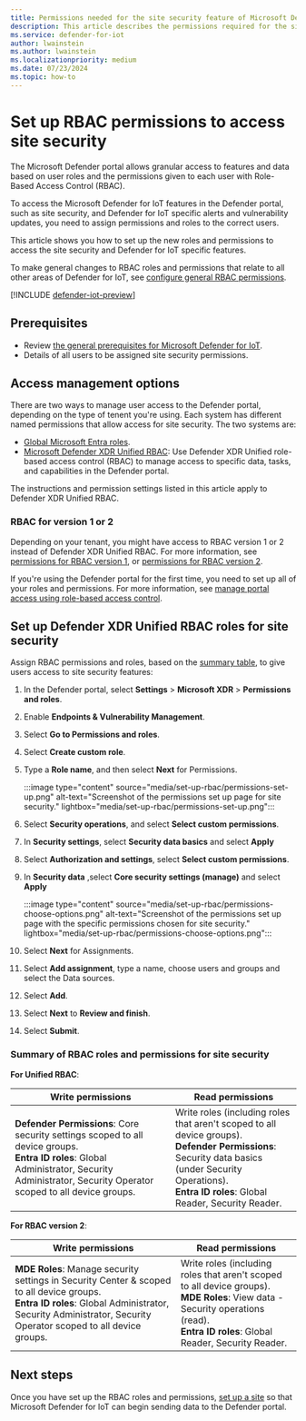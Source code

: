 ```yaml
---
title: Permissions needed for the site security feature of Microsoft Defender for IoT in the Defender portal
description: This article describes the permissions required for the site security feature of Microsoft Defender for IoT in the Microsoft Defender portal.
ms.service: defender-for-iot
author: lwainstein
ms.author: lwainstein
ms.localizationpriority: medium
ms.date: 07/23/2024
ms.topic: how-to
---
```


# Set up RBAC permissions to access site security

The Microsoft Defender portal allows granular access to features and data based on user roles and the permissions given to each user with Role-Based Access Control (RBAC).

To access the Microsoft Defender for IoT features in the Defender portal, such as site security, and Defender for IoT specific alerts and vulnerability updates, you need to assign permissions and roles to the correct users.

This article shows you how to set up the new roles and permissions to access the site security and Defender for IoT specific features.

To make general changes to RBAC roles and permissions that relate to all other areas of Defender for IoT, see [configure general RBAC permissions](configure-permissions.md).

[!INCLUDE [defender-iot-preview](../includes//defender-for-iot-defender-public-preview.md)]

## Prerequisites

- Review [the general prerequisites for Microsoft Defender for IoT](prerequisites.md).
- Details of all users to be assigned site security permissions.

## Access management options

There are two ways to manage user access to the Defender portal, depending on the type of tenent you're using. Each system has different named permissions that allow access for site security. The two systems are:

- [Global Microsoft Entra roles](/entra/identity/role-based-access-control/permissions-reference).
- [Microsoft Defender XDR Unified RBAC](/defender-xdr/custom-roles): Use Defender XDR Unified role-based access control (RBAC) to manage access to specific data, tasks, and capabilities in the Defender portal.

The instructions and permission settings listed in this article apply to Defender XDR Unified RBAC.

### RBAC for version 1 or 2

Depending on your tenant, you might have access to RBAC version 1 or 2 instead of Defender XDR Unified RBAC. For more information, see [permissions for RBAC version 1](/defender-endpoint/prepare-deployment), or [permissions for RBAC version 2](/defender-endpoint/user-roles#permission-options).

If you're using the Defender portal for the first time, you need to set up all of your roles and permissions. For more information, see [manage portal access using role-based access control](/defender-xdr/manage-rbac).

## Set up Defender XDR Unified RBAC roles for site security
<!-- to change the above title, remove unified? or  -->
Assign RBAC permissions and roles, based on the [summary table](#summary-of-rbac-roles-and-permissions-for-site-security), to give users access to site security features:

1. In the Defender portal, select **Settings** \> **Microsoft XDR** \> **Permissions and roles**.
1. Enable **Endpoints & Vulnerability Management**.
1. Select **Go to Permissions and roles**.
1. Select **Create custom role**.
1. Type a **Role name**, and then select **Next** for Permissions.

    :::image type="content" source="media/set-up-rbac/permissions-set-up.png" alt-text="Screenshot of the permissions set up page for site security." lightbox="media/set-up-rbac/permissions-set-up.png":::

1. Select **Security operations**, and select **Select custom permissions**.
1. In **Security settings**, select **Security data basics** and select **Apply**
1. Select **Authorization and settings**, select **Select custom permissions**.
1. In **Security data** ,select **Core security settings (manage)** and select **Apply**

    :::image type="content" source="media/set-up-rbac/permissions-choose-options.png" alt-text="Screenshot of the permissions set up page with the specific permissions chosen for site security." lightbox="media/set-up-rbac/permissions-choose-options.png":::

1. Select **Next** for Assignments.
1. Select **Add assignment**, type a name, choose users and groups and select the Data sources.
1. Select **Add**.
1. Select **Next** to **Review and finish**.
1. Select **Submit**.

### Summary of RBAC roles and permissions for site security

**For Unified RBAC**:

|Write permissions |Read permissions |
|----|----|
| **Defender Permissions**: Core security settings scoped to all device groups. <br>**Entra ID roles**: Global Administrator, Security Administrator, Security Operator scoped to all device groups.| Write roles (including roles that aren't scoped to all device groups). <br> **Defender Permissions**: Security data basics (under Security Operations).<br>**Entra ID roles**: Global Reader, Security Reader.|

**For RBAC version 2**:

|Write permissions |Read permissions |
|----|----|
| **MDE Roles**: Manage security settings in Security Center & scoped to all device groups.<br>**Entra ID roles**: Global Administrator, Security Administrator, Security Operator scoped to all device groups.| Write roles (including roles that aren't scoped to all device groups). <br> **MDE Roles**: View data - Security operations (read). <br>**Entra ID roles**: Global Reader, Security Reader.|

## Next steps

Once you have set up the RBAC roles and permissions, [set up a site](set-up-sites.md) so that Microsoft Defender for IoT can begin sending data to the Defender portal.
